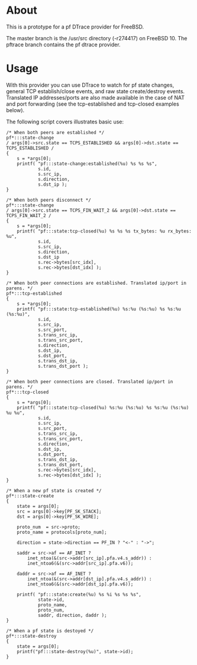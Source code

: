 # About

This is a prototype for a pf DTrace provider for FreeBSD.

The master branch is the /usr/src directory (-r274417) on FreeBSD 10. The
pftrace branch contains the pf dtrace provider.

# Usage

With this provider you can use DTrace to watch for pf state changes, general TCP
establish/close events, and raw state create/destroy events. Translated IP
addresses/ports are also made available in the case of NAT and port forwarding
(see the tcp-established and tcp-closed examples below).

The following script covers illustrates basic use:

```
/* When both peers are established */
pf*:::state-change
/ args[0]->src.state == TCPS_ESTABLISHED && args[0]->dst.state == TCPS_ESTABLISHED /
{
    s = *args[0];
    printf( "pf:::state-change:established(%u) %s %s %s",
            s.id,
            s.src_ip,
            s.direction,
            s.dst_ip );
}

/* When both peers disconnect */
pf*:::state-change
/ args[0]->src.state == TCPS_FIN_WAIT_2 && args[0]->dst.state == TCPS_FIN_WAIT_2 /
{
    s = *args[0];
    printf( "pf:::state:tcp-closed(%u) %s %s %s tx_bytes: %u rx_bytes: %u",
            s.id,
            s.src_ip,
            s.direction,
            s.dst_ip
            s.rec->bytes[src_idx],
            s.rec->bytes[dst_idx] );
}

/* When both peer connections are established. Translated ip/port in parens. */
pf*:::tcp-established
{
    s = *args[0];
    printf( "pf:::state:tcp-established(%u) %s:%u (%s:%u) %s %s:%u (%s:%u)",
            s.id,
            s.src_ip,
            s.src_port,
            s.trans_src_ip,
            s.trans_src_port,
            s.direction,
            s.dst_ip,
            s.dst_port,
            s.trans_dst_ip,
            s.trans_dst_port );
}

/* When both peer connections are closed. Translated ip/port in parens. */
pf*:::tcp-closed
{
    s = *args[0];
    printf( "pf:::state:tcp-closed(%u) %s:%u (%s:%u) %s %s:%u (%s:%u) %u %u",
            s.id,
            s.src_ip,
            s.src_port,
            s.trans_src_ip,
            s.trans_src_port,
            s.direction,
            s.dst_ip,
            s.dst_port,
            s.trans_dst_ip,
            s.trans_dst_port,
            s.rec->bytes[src_idx],
            s.rec->bytes[dst_idx] );
}

/* When a new pf state is created */
pf*:::state-create
{
    state = args[0];
    src = args[0]->key[PF_SK_STACK];
    dst = args[0]->key[PF_SK_WIRE];

    proto_num  = src->proto;
    proto_name = protocols[proto_num];

    direction = state->direction == PF_IN ? "<-" : "->";
    
	saddr = src->af == AF_INET ?
	    inet_ntoa(&(src->addr[src_ip].pfa.v4.s_addr)) :
	    inet_ntoa6(&(src->addr[src_ip].pfa.v6));

    daddr = src->af == AF_INET ?
	    inet_ntoa(&(src->addr[dst_ip].pfa.v4.s_addr)) :
	    inet_ntoa6(&(src->addr[dst_ip].pfa.v6));
    
    printf( "pf:::state:create(%u) %s %i %s %s %s",
            state->id,
            proto_name,
            proto_num,
            saddr, direction, daddr );
}

/* When a pf state is destoyed */
pf*:::state-destroy
{
    state = args[0];
    printf("pf:::state-destroy(%u)", state->id);
}

```
